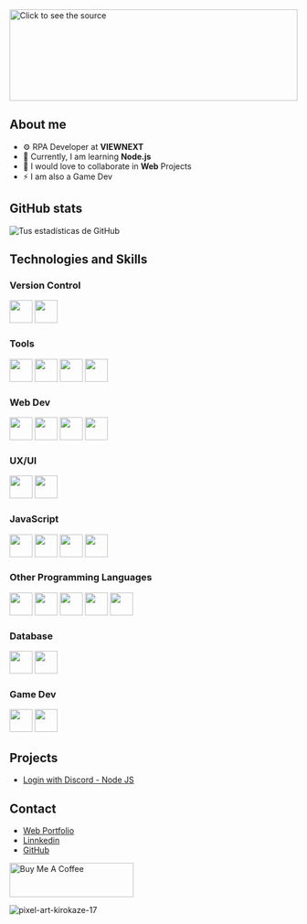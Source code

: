 
<div style="width: 100%;">
  <a href="https://github.com/mario0909-dev">
    <img src="test.svg" style="width: 100%;height:10rem;" alt="Click to see the source">
  </a>
</div>

## About me

- ⚙️ RPA Developer at **VIEWNEXT**
- 🌱 Currently, I am learning **Node.js**
- 👯 I would love to collaborate in **Web** Projects
- ⚡ I am also a Game Dev


## GitHub stats

![Tus estadísticas de GitHub](https://github-readme-stats.vercel.app/api?username=mario0909-dev&show_icons=true)

## Technologies and Skills
### Version Control 
<a><img height="40" src="https://img.shields.io/badge/GitHub-100000?style=for-the-badge&logo=github&logoColor=white"></a> 
<a><img height="40" src="https://img.shields.io/badge/GIT-E44C30?style=for-the-badge&logo=git&logoColor=white"></a>

### Tools
<a><img height="40" src="https://img.shields.io/badge/Visual_Studio_Code-0078D4?style=for-the-badge&logo=visual%20studio%20code&logoColor=white"></a>
<a><img height="40" src="https://img.shields.io/badge/sublime_text-%23575757.svg?&style=for-the-badge&logo=sublime-text&logoColor=important"></a>
<a><img height="40" src="https://img.shields.io/badge/Postman-FF6C37?style=for-the-badge&logo=Postman&logoColor=white"></a>
<a><img height="40" src="https://img.shields.io/badge/Android_Studio-3DDC84?style=for-the-badge&logo=android-studio&logoColor=white"></a>

### Web Dev

<a><img height="40" src="https://img.shields.io/badge/HTML5-E34F26?style=for-the-badge&logo=html5&logoColor=white"></a>
<a><img height="40" src="https://img.shields.io/badge/CSS3-1572B6?style=for-the-badge&logo=css3&logoColor=white"></a>
<a><img height="40" src="https://img.shields.io/badge/Sass-CC6699?style=for-the-badge&logo=sass&logoColor=white"></a>
<a><img height="40" src="https://img.shields.io/badge/Bootstrap-563D7C?style=for-the-badge&logo=bootstrap&logoColor=white"></a>

### UX/UI

<a><img height="40" src="https://img.shields.io/badge/Figma-F24E1E?style=for-the-badge&logo=figma&logoColor=white"></a>
<a><img height="40" src="https://img.shields.io/badge/Canva-%2300C4CC.svg?&style=for-the-badge&logo=Canva&logoColor=white"></a>

### JavaScript
<a><img height="40" src="https://img.shields.io/badge/JavaScript-323330?style=for-the-badge&logo=javascript&logoColor=F7DF1E"></a>
<a><img height="40" src="https://img.shields.io/badge/npm-CB3837?style=for-the-badge&logo=npm&logoColor=white"></a>
<a><img height="40" src="https://img.shields.io/badge/Node%20js-339933?style=for-the-badge&logo=nodedotjs&logoColor=white"></a>
<a><img height="40" src="https://img.shields.io/badge/Express%20js-000000?style=for-the-badge&logo=express&logoColor=white"></a>

### Other Programming Languages
<a><img height="40" src="https://img.shields.io/badge/.NET-512BD4?style=for-the-badge&logo=dotnet&logoColor=white"></a>
<a><img height="40" src="https://img.shields.io/badge/PHP-777BB4?style=for-the-badge&logo=php&logoColor=white"></a>
<a><img height="40" src="https://img.shields.io/badge/Python-FFD43B?style=for-the-badge&logo=python&logoColor=blue"></a>
<a><img height="40" src="https://img.shields.io/badge/C%23-239120?style=for-the-badge&logo=c-sharp&logoColor=white"></a>
<a><img height="40" src="https://img.shields.io/badge/Android_Studio-3DDC84?style=for-the-badge&logo=android-studio&logoColor=white"></a>

### Database
<a><img height="40" src="https://img.shields.io/badge/MySQL-005C84?style=for-the-badge&logo=mysql&logoColor=white"></a>
<a><img height="40" src="https://img.shields.io/badge/Sqlite-003B57?style=for-the-badge&logo=sqlite&logoColor=white"></a>

### Game Dev
<a><img height="40" src="https://img.shields.io/badge/Unity-100000?style=for-the-badge&logo=unity&logoColor=white"></a>
<a><img height="40" src="https://img.shields.io/badge/blender-%23F5792A.svg?style=for-the-badge&logo=blender&logoColor=white"></a>

## Projects 
- <a href="https://github.com/mario0909-dev/Login-with-Discord---Node.js"> Login with Discord - Node JS </a>

## Contact

- <a href="https://mario0909-dev.github.io/Portfolio/">Web Portfolio </a>
- <a href="https://www.linkedin.com/in/mario-gonzalez-lopezosa/">Linnkedin </a>
- <a href="https://github.com/mario0909-dev">GitHub </a>

<a href="https://www.buymeacoffee.com/shadditz" target="_blank"><img src="https://cdn.buymeacoffee.com/buttons/v2/default-yellow.png" alt="Buy Me A Coffee" style="height: 60px !important;width: 217px !important;" ></a>

![pixel-art-kirokaze-17](https://github.com/mario0909-dev/mario0909-dev/assets/59892048/bbc3cf00-611b-4e56-ac06-c4f30da87b78)


